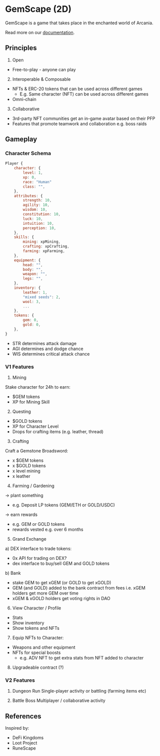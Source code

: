 # GemScape (2D)

GemScape is a game that takes place in the enchanted world of Arcania. 

Read more on our [documentation](https://docs.adv3nture.xyz/introduction/gemscape).

## Principles

1. Open
- Free-to-play - anyone can play

2. Interoperable & Composable
- NFTs & ERC-20 tokens that can be used across different games
    - E.g. Same character (NFT) can be used across different games
- Omni-chain

3. Collaborative
- 3rd-party NFT communities get an in-game avatar based on their PFP
- Features that promote teamwork and collaboration e.g. boss raids

## Gameplay

### Character Schema

```javascript
Player {
    character: {
        level: 1,
        xp: 0,
        race: "Human"
        class: "",
    },
    attributes: {
        strength: 10,
        agility: 10,
        wisdom: 10,
        constitution: 10,
        luck: 10,
        intuition: 10,
        perception: 10,
    },
    skills: {
        mining: xpMining,
        crafting: xpCrafting,
        farming: xpFarming,
    },
    equipment: {
        head: "",
        body: "",
        weapon: "",
        legs: "",
    },
    inventory: {
        leather: 1,
        "mixed seeds": 2,
        wool: 3,
        ...
    },
    tokens: {
        gem: 0,
        gold: 0,
    },
}
```

- STR determines attack damage
- AGI determines and dodge chance
- WIS determines critical attack chance

### V1 Features

1. Mining

Stake character for 24h to earn:
- $GEM tokens
- XP for Mining Skill

2. Questing
- $GOLD tokens
- XP for Character Level
- Drops for crafting items (e.g. leather, thread)

3. Crafting

Craft a Gemstone Broadsword:
- x $GEM tokens
- x $GOLD tokens
- x level mining
- x leather

4. Farming / Gardening

-> plant something
- e.g. Deposit LP tokens (GEM/ETH or GOLD/USDC) 

-> earn rewards
- e.g. GEM or GOLD tokens
- rewards vested e.g. over 6 months

5. Grand Exchange

a) DEX interface to trade tokens:
- 0x API for trading on DEX?
- dex interface to buy/sell GEM and GOLD tokens

b) Bank
- stake GEM to get xGEM (or GOLD to get xGOLD)
- GEM (and GOLD) added to the bank contract from fees i.e. xGEM holders get more GEM over time
- xGEM & xGOLD holders get voting rights in DAO

6. View Character / Profile
- Stats
- Show inventory
- Show tokens and NFTs

7. Equip NFTs to Character:
- Weapons and other equipment
- NFTs for special boosts
    - e.g. ADV NFT to get extra stats from NFT added to character

8. Upgradeable contract (?)

### V2 Features

1. Dungeon Run
Single-player activity 
or battling (farming items etc)

2. Battle Boss
Multiplayer / collaborative activity

## References

Inspired by:
- DeFi Kingdoms
- Loot Project
- RuneScape
